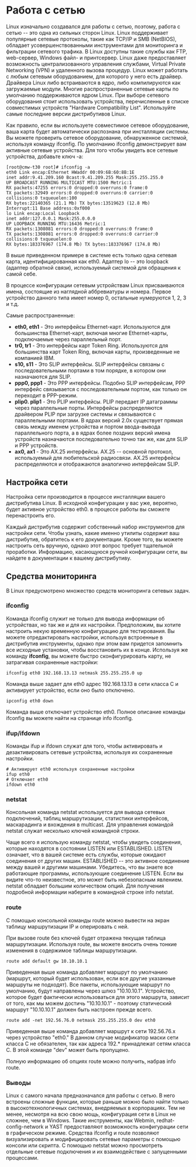 # Работа с сетью

Linux изначально создавался для работы с сетью, поэтому, работа с сетью -- это одна из сильных сторон Linux. Linux поддерживает популярные сетевые протоколы, такие как TCP/IP и SMB (NetBIOS), обладает усовершенствованными инструментами для мониторинга и фильтрации сетевого трафика. В Linux доступны такие службы как FTP, web-сервер, Windows файл- и принтсервер. Linux даже предоставляет возможность централизованного управления службами, Virtual Private Networking (VPN) и удаленного вызова процедур. Linux может работать с любым сетевым оборудованием, для которого у него есть драйвер. Драйвера Linux либо встраиваются в ядро, либо компилируются как загружаемые модули. Многие распространенные сетевые карты по умолчанию поддерживаются ядром Linux. При выборе сетевого оборудования стоит использовать устройства, перечисленные в списке совместимых устройств "Hardware Compatibility List". Используйте самые последние версии дистрибутивов Linux.

Как правило, если вы используете совместимое сетевое оборудование, ваша карта будет автоматически распознана при инсталляции системы. Вы можете проверить сетевое оборудование, обнаруженное системой, используя команду ifconfig. По умолчанию ifconfig демонстрирует вам активные сетевые устройства. Для того чтобы увидеть все сетевые устройства, добавьте ключ -a:

```
[root@cmw-t30 root]# ifconfig -a
eth0 Link encap:Ethernet HWaddr 00:09:6B:60:8B:1E
inet addr:9.41.209.160 Bcast:9.41.209.255 Mask:255.255.255.0
UP BROADCAST RUNNING MULTICAST MTU:1500 Metric:1
RX packets:47255 errors:0 dropped:0 overruns:0 frame:0
TX packets:32949 errors:0 dropped:0 overruns:0 carrier:0
collisions:0 txqueuelen:100
RX bytes:22140365 (21.1 Mb) TX bytes:13519623 (12.8 Mb)
Interrupt:11 Base address:0xf000
lo Link encap:Local Loopback
inet addr:127.0.0.1 Mask:255.0.0.0
UP LOOPBACK RUNNING MTU:16436 Metric:1
RX packets:1308081 errors:0 dropped:0 overruns:0 frame:0
TX packets:1308081 errors:0 dropped:0 overruns:0 carrier:0
collisions:0 txqueuelen:0
RX bytes:183376967 (174.8 Mb) TX bytes:183376967 (174.8 Mb)
```

В выше приведенном примере в системе есть только одна сетевая карта, идентифицированная как eth0. Адаптер lo -- это loopback (адаптер обратной связи), используемый системой для обращения к самой себе.

В процессе конфигурации сетевым устройствам Linux присваиваются имена, состоящие из наглядной аббревиатуры и номера. Первое устройство данного типа имеет номер 0, остальные нумеруются 1, 2, 3 и т.д.

Самые распространенные: 

* **eth0, eth1** - Это интерфейсы Ethernet-карт. Используются для большинства Ethernet-карт, включая многие Ethernet-карты, подключаемые через параллельный порт.
* **tr0, tr1** - Это интерфейсы карт Token Ring. Используются для большинства карт Token Ring, включая карты, произведенные не компанией IBM.
* **s10, s11** - Это SLIP интерфейсы. SLIP интерфейсы связаны с последовательными портами в том порядке, в котором они назначаются для SLIP.
* **ppp0, ppp1** - Это PPP интерфейсы. Подобно SLIP интерфейсам, PPP интерфейс связывается с последовательным портом, как только он переходит в PPP-режим.
* **plip0. plip1** - Это PLIP интерфейсы. PLIP передает IP датаграммы через параллельные порты. Интерфейсы распределяются драйвером PLIP при загрузке системы и связываются с параллельными портами. В ядрах версий 2.0x существует прямая связь между именем устройства и портом ввода-вывода параллельного порта, а в ядрах более поздних версий имена устройств назначаются последовательно точно так же, как для SLIP и PPP устройств.
* **ax0, ax1** - Это AX.25 интерфейсы. AX.25 -- основной протокол, используемый для любительской радиосвязи. AX.25 интерфейсы распределяются и отображаются аналогично интерфейсам SLIP.

## Настройка сети

Настройка сети производится в процессе инсталляции вашего дистрибутива Linux. В исходной конфигурации у вас уже, вероятно, будет активное устройство eth0. в процессе работы вы сможете перенастроить его.

Каждый дистрибутив содержит собственный набор инструментов для настройки сети. Чтобы узнать, какие именно утилиты содержит ваш дистрибутив, обратитесь к его документации. Кроме того, вы можете настроить сеть вручную, однако этот вопрос требует тщательной проработки. Информацию, касающуюся ручной конфигурации сети, вы найдете в документации к вашему дистрибутиву.

## Средства мониторинга

В Linux предусмотрено множество средств мониторинга сетевых задач.

### ifconfig

Команда ifconfig служит не только для вывода информации об устройствах, но так же и для их настройки. Предположим, вы хотите настроить некую временную конфигурацию для тестирования. Вы можете отредактировать настройки, используя встроенные в дистрибутив инструменты, однако при этом вам придется запомнить все исходные установки, чтобы восстановить их в конце. Используя же команду **ifconfig**, вы можете быстро сконфигурировать карту, не затрагивая сохраненные настройки:

```
ifconfig eth0 192.168.13.13 netmask 255.255.255.0 up
```


Команда выше задает для eth0 адрес 192.168.13.13 в сети класса C и активирует устройство, если оно было отключено.

```
ipconfig eth0 down
```

Команда выше отключает устройство eth0. Полное описание команды ifconfig вы можете найти на странице info ifconfig.

### ifup/ifdown

Команды ifup и ifdown служат для того, чтобы активировать и дезактивировать сетевые устройства, используя их сохраненные настройки. 

```
# Активирует eth0 используя сохраненные настройки
ifup eth0
# Отключает eth0
ifdown eth0
```

### netstat

Консольная команда netstat используется для вывода сетевых подключений, таблиц маршрутизации, статистики интерфейсов, маскарадинга и вхождения в multicast. Для управления командой netstat служат несколько ключей командной строки.

Чаще всего я использую команду netstat, чтобы увидеть соединения, которые находятся в состоянии LISTEN или ESTABLISHED. LISTEN означает, что в вашей системе есть службы, которые ожидают соединения от других машин. ESTABLISHED -- это активное соединение между вашей и другими машинами. Убедитесь, что вы знаете все работающие программы, использующие соединение LISTEN. Если вы видите что-то неизвестное, это может быть небезопасным явлением. netstat обладает большим количеством опций. Для получения подробной информации наберите в командной строке info netstat.

### route

С помощью консольной команды route можно вывести на экран таблицу маршрутизации IP и оперировать с ней.

При вызове route без ключей будет отражена текущая таблица маршрутизации. Используя route, вы можете вносить очень тонкие изменения в содержимое таблицы маршрутизации.

```
route add default gw 10.10.10.1
```

Приведенная выше команда добавляет маршрут по умолчанию (маршрут, который будет использован, если все другие указанные маршруты не подходят). Все пакеты, использующие маршрут по умолчанию, будут направлены через шлюз "10.10.10.1". Устройство, которое будет фактически использоваться для этого маршрута, зависит от того, как мы можем достичь "10.10.10.1" - поэтому статический маршрут "10.10.10.1" должен быть настроен прежде всего.

```
route add -net 192.56.76.0 netmask 255.255.255.0 dev eth0
```

Приведенная выше команда добавляет маршрут к сети 192.56.76.x через устройство "eth0." В данном случае модификатор маски сети класса C не обязателен, так как адреса 192.* принадлежат сетям класса C. В этой команде "dev" может быть пропущено.

Полную информацию об опциях route можно получить, набрав info route.

### Выводы

Linux с самого начала предназначался для работы с сетью. В него встроены сложные функции, которые раньше можно было найти только в высокотехнологичных системах, внедряемых в корпорациях. Тем не менее, несмотря на всю свою мощь, конфигурация сети в Linux не сложнее, чем в Windows. Такие инструменты, как Webmin, redhat-config-network и YAST предоставляют возможность конфигурации сети в графическом режиме. Средства ifconfig и route позволяют визуализировать и модифицировать сетевые параметры с помощью консоли или скрипта. С помощью netstat можно просмотреть отдельные сетевые подключения и их взаимодействие с запущенными процессами.